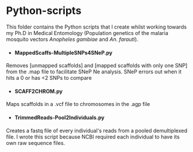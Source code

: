 # **Python-scripts**
This folder contains the Python scripts that I create whilst working towards my Ph.D in Medical Entomology (Population genetics of the malaria mosquito vectors *Anopheles gambiae* and *An. farauti*).

- #### MappedScaffs-MultipleSNPs4SNeP.py
Removes [unmapped scaffolds] and [mapped scaffolds with only one SNP] from the .map file to facilitate SNeP Ne analysis. SNeP errors out when it hits a 0 or has <2 SNPs to compare

- #### SCAFF2CHROM.py
Maps scaffolds in a .vcf file to chromosomes in the .agp file

- #### TrimmedReads-Pool2Individuals.py
Creates a fastq file of every individual's reads from a pooled demultiplexed file. I wrote this script because NCBI required each individual to have its own raw sequence files.
